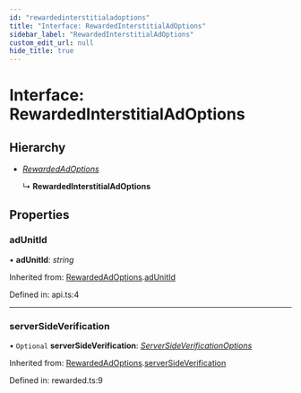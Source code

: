 ```yaml
---
id: "rewardedinterstitialadoptions"
title: "Interface: RewardedInterstitialAdOptions"
sidebar_label: "RewardedInterstitialAdOptions"
custom_edit_url: null
hide_title: true
---
```


# Interface: RewardedInterstitialAdOptions

## Hierarchy

* [*RewardedAdOptions*](rewardedadoptions.md)

  ↳ **RewardedInterstitialAdOptions**

## Properties

### adUnitId

• **adUnitId**: *string*

Inherited from: [RewardedAdOptions](rewardedadoptions.md).[adUnitId](rewardedadoptions.md#adunitid)

Defined in: api.ts:4

___

### serverSideVerification

• `Optional` **serverSideVerification**: [*ServerSideVerificationOptions*](serversideverificationoptions.md)

Inherited from: [RewardedAdOptions](rewardedadoptions.md).[serverSideVerification](rewardedadoptions.md#serversideverification)

Defined in: rewarded.ts:9
